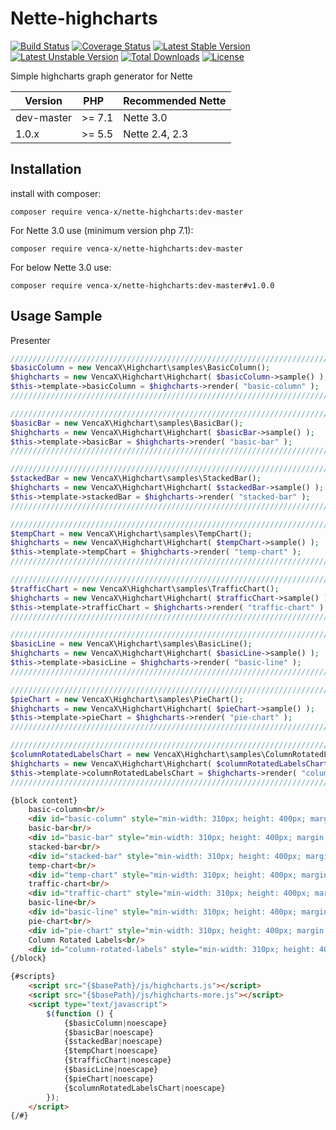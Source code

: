Nette-highcharts
===============
[![Build Status](https://travis-ci.org/venca-x/nette-highcharts.svg)](https://travis-ci.org/venca-x/nette-highcharts)
[![Coverage Status](https://coveralls.io/repos/github/venca-x/nette-highcharts/badge.svg?branch=master)](https://coveralls.io/github/venca-x/nette-highcharts?branch=master) 
[![Latest Stable Version](https://poser.pugx.org/venca-x/nette-highcharts/v/stable)](https://packagist.org/packages/venca-x/nette-highcharts)
[![Latest Unstable Version](https://poser.pugx.org/venca-x/nette-highcharts/v/unstable)](https://packagist.org/packages/venca-x/nette-highcharts) 
[![Total Downloads](https://poser.pugx.org/venca-x/nette-highcharts/downloads)](https://packagist.org/packages/venca-x/nette-highcharts)
[![License](https://poser.pugx.org/venca-x/nette-highcharts/license)](https://packagist.org/packages/venca-x/nette-highcharts)

Simple highcharts graph generator for Nette


| Version     | PHP&nbsp;&nbsp;&nbsp;     | Recommended&nbsp;Nette |
| ---         | ---                       | ---               |
| dev-master  | \>= 7.1                   | Nette 3.0         |
| 1.0.x       | \>= 5.5                   | Nette 2.4, 2.3    |

Installation
------------
install with composer:
```
composer require venca-x/nette-highcharts:dev-master
```

For Nette 3.0 use (minimum version php 7.1):
```
composer require venca-x/nette-highcharts:dev-master
```

For below Nette 3.0 use:
```
composer require venca-x/nette-highcharts:dev-master#v1.0.0
```

Usage Sample
-------------
Presenter
```php
////////////////////////////////////////////////////////////////////////     
$basicColumn = new VencaX\Highchart\samples\BasicColumn();        
$highcharts = new VencaX\Highchart\Highchart( $basicColumn->sample() );
$this->template->basicColumn = $highcharts->render( "basic-column" );
////////////////////////////////////////////////////////////////////////  

////////////////////////////////////////////////////////////////////////
$basicBar = new VencaX\Highchart\samples\BasicBar();
$highcharts = new VencaX\Highchart\Highchart( $basicBar->sample() );
$this->template->basicBar = $highcharts->render( "basic-bar" );
////////////////////////////////////////////////////////////////////////

////////////////////////////////////////////////////////////////////////
$stackedBar = new VencaX\Highchart\samples\StackedBar();
$highcharts = new VencaX\Highchart\Highchart( $stackedBar->sample() );
$this->template->stackedBar = $highcharts->render( "stacked-bar" );
////////////////////////////////////////////////////////////////////////

////////////////////////////////////////////////////////////////////////
$tempChart = new VencaX\Highchart\samples\TempChart();
$highcharts = new VencaX\Highchart\Highchart( $tempChart->sample() );
$this->template->tempChart = $highcharts->render( "temp-chart" );
////////////////////////////////////////////////////////////////////////        

////////////////////////////////////////////////////////////////////////
$trafficChart = new VencaX\Highchart\samples\TrafficChart();
$highcharts = new VencaX\Highchart\Highchart( $trafficChart->sample() );
$this->template->trafficChart = $highcharts->render( "traffic-chart" );
////////////////////////////////////////////////////////////////////////          

////////////////////////////////////////////////////////////////////////
$basicLine = new VencaX\Highchart\samples\BasicLine();
$highcharts = new VencaX\Highchart\Highchart( $basicLine->sample() );
$this->template->basicLine = $highcharts->render( "basic-line" );
////////////////////////////////////////////////////////////////////////          

////////////////////////////////////////////////////////////////////////
$pieChart = new VencaX\Highchart\samples\PieChart();
$highcharts = new VencaX\Highchart\Highchart( $pieChart->sample() );
$this->template->pieChart = $highcharts->render( "pie-chart" );
////////////////////////////////////////////////////////////////////////  

////////////////////////////////////////////////////////////////////////
$columnRotatedLabelsChart = new VencaX\Highchart\samples\ColumnRotatedLabels();
$highcharts = new VencaX\Highchart\Highchart( $columnRotatedLabelsChart->sample() );
$this->template->columnRotatedLabelsChart = $highcharts->render( "column-rotated-labels" );
////////////////////////////////////////////////////////////////////////  		
```
```html
{block content}  
    basic-column<br/>
    <div id="basic-column" style="min-width: 310px; height: 400px; margin: 0 auto"></div><br/>
    basic-bar<br/>
    <div id="basic-bar" style="min-width: 310px; height: 400px; margin: 0 auto"></div><br/>
    stacked-bar<br/>
    <div id="stacked-bar" style="min-width: 310px; height: 400px; margin: 0 auto"></div><br/>
    temp-chart<br/>
    <div id="temp-chart" style="min-width: 310px; height: 400px; margin: 0 auto"></div><br/>
    traffic-chart<br/>
    <div id="traffic-chart" style="min-width: 310px; height: 400px; margin: 0 auto"></div><br/>
    basic-line<br/>
    <div id="basic-line" style="min-width: 310px; height: 400px; margin: 0 auto"></div><br/>
    pie-chart<br/>
    <div id="pie-chart" style="min-width: 310px; height: 400px; margin: 0 auto"></div>	
    Column Rotated Labels<br/>
    <div id="column-rotated-labels" style="min-width: 310px; height: 400px; margin: 0 auto"></div>
{/block}

{#scripts}
    <script src="{$basePath}/js/highcharts.js"></script>
    <script src="{$basePath}/js/highcharts-more.js"></script>
    <script type="text/javascript">
        $(function () {          
            {$basicColumn|noescape}                  
            {$basicBar|noescape}
            {$stackedBar|noescape}                  
            {$tempChart|noescape}
            {$trafficChart|noescape}
            {$basicLine|noescape}
            {$pieChart|noescape}
            {$columnRotatedLabelsChart|noescape}
        });
    </script>
{/#} 
```
